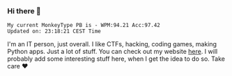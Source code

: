 ### Hi there 👋
<!-- PB START -->
```
My current MonkeyType PB is - WPM:94.21 Acc:97.42
Updated on: 23:18:21 CEST Time
```
<!-- PB END -->
I'm an IT person, just overall. I like CTFs, hacking, coding games, making Python apps. Just a lot of stuff.
You can check out my website [here](https://skill3472.github.io/).
I will probably add some interesting stuff here, when I get the idea to do so. Take care ❤️
